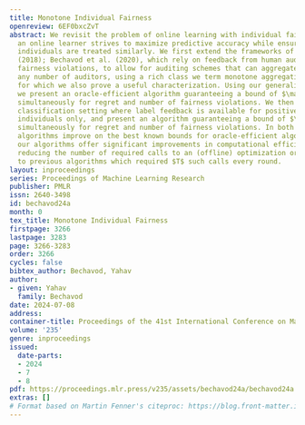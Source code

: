 ```yaml
---
title: Monotone Individual Fairness
openreview: 6EF0bxcZvT
abstract: We revisit the problem of online learning with individual fairness, where
  an online learner strives to maximize predictive accuracy while ensuring that similar
  individuals are treated similarly. We first extend the frameworks of Gillen et al.
  (2018); Bechavod et al. (2020), which rely on feedback from human auditors regarding
  fairness violations, to allow for auditing schemes that can aggregate feedback from
  any number of auditors, using a rich class we term monotone aggregation functions,
  for which we also prove a useful characterization. Using our generalized framework,
  we present an oracle-efficient algorithm guaranteeing a bound of $\mathcal{O}(T^\frac{3}{4})$
  simultaneously for regret and number of fairness violations. We then study an online
  classification setting where label feedback is available for positively-predicted
  individuals only, and present an algorithm guaranteeing a bound of $\mathcal{O}(T^\frac{5}{6})$
  simultaneously for regret and number of fairness violations. In both settings, our
  algorithms improve on the best known bounds for oracle-efficient algorithms. Furthermore,
  our algorithms offer significant improvements in computational efficiency, greatly
  reducing the number of required calls to an (offline) optimization oracle, as opposed
  to previous algorithms which required $T$ such calls every round.
layout: inproceedings
series: Proceedings of Machine Learning Research
publisher: PMLR
issn: 2640-3498
id: bechavod24a
month: 0
tex_title: Monotone Individual Fairness
firstpage: 3266
lastpage: 3283
page: 3266-3283
order: 3266
cycles: false
bibtex_author: Bechavod, Yahav
author:
- given: Yahav
  family: Bechavod
date: 2024-07-08
address:
container-title: Proceedings of the 41st International Conference on Machine Learning
volume: '235'
genre: inproceedings
issued:
  date-parts:
  - 2024
  - 7
  - 8
pdf: https://proceedings.mlr.press/v235/assets/bechavod24a/bechavod24a.pdf
extras: []
# Format based on Martin Fenner's citeproc: https://blog.front-matter.io/posts/citeproc-yaml-for-bibliographies/
---
```

